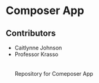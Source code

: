 <h1>Composer App</h1>
<h2>Contributors</h2>
<ul>
  <li>Caitlynne Johnson</li>
  <li>Professor Krasso</li>
  <br><br>
Repository for Comeposer App
